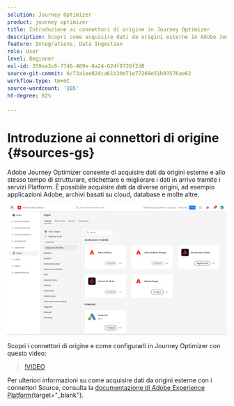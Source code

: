 ```yaml
---
solution: Journey Optimizer
product: journey optimizer
title: Introduzione ai connettori di origine in Journey Optimizer
description: Scopri come acquisire dati da origini esterne in Adobe Journey Optimizer
feature: Integrations, Data Ingestion
role: User
level: Beginner
exl-id: 359ea3c6-7746-469e-8a24-624f9726f2d8
source-git-commit: 6c73a1ee024ca61b30d71e77268e51b93576ae62
workflow-type: tm+mt
source-wordcount: '105'
ht-degree: 82%

---
```


# Introduzione ai connettori di origine {#sources-gs}

Adobe Journey Optimizer consente di acquisire dati da origini esterne e allo stesso tempo di strutturare, etichettare e migliorare i dati in arrivo tramite i servizi Platform. È possibile acquisire dati da diverse origini, ad esempio applicazioni Adobe, archivi basati su cloud, database e molte altre.

![](assets/sources-home.png)

Scopri i connettori di origine e come configurarli in Journey Optimizer con questo video:

>[!VIDEO](https://video.tv.adobe.com/v/335919?quality=12)

Per ulteriori informazioni su come acquisire dati da origini esterne con i connettori Source, consulta la [documentazione di Adobe Experience Platform](https://experienceleague.adobe.com/docs/experience-platform/sources/home.html?lang=it){target="_blank"}.
